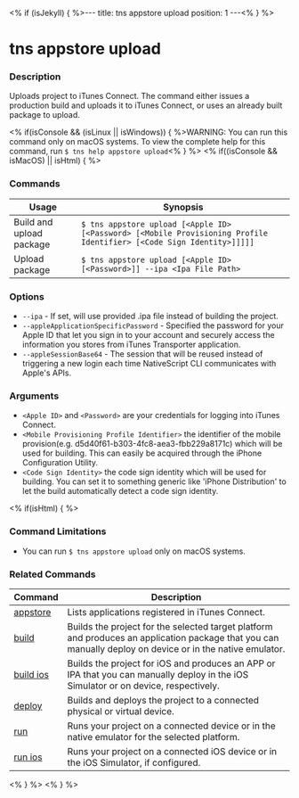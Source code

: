 <% if (isJekyll) { %>---
title: tns appstore upload
position: 1
---<% } %>

# tns appstore upload

### Description

Uploads project to iTunes Connect. The command either issues a production build and uploads it to iTunes Connect, or uses an already built package to upload.

<% if(isConsole && (isLinux || isWindows)) { %>WARNING: You can run this command only on macOS systems. To view the complete help for this command, run `$ tns help appstore upload`<% } %>
<% if((isConsole && isMacOS) || isHtml) { %>

### Commands

Usage | Synopsis
---|---
Build and upload package | `$ tns appstore upload [<Apple ID> [<Password> [<Mobile Provisioning Profile Identifier> [<Code Sign Identity>]]]]]`
Upload package | `$ tns appstore upload [<Apple ID> [<Password>]] --ipa <Ipa File Path>`

### Options

* `--ipa` - If set, will use provided .ipa file instead of building the project.
* `--appleApplicationSpecificPassword` - Specified the password for your Apple ID that let you sign in to your account and securely access the information you stores from iTunes Transporter application.
* `--appleSessionBase64` - The session that will be reused instead of triggering a new login each time NativeScript CLI communicates with Apple's APIs.

### Arguments

* `<Apple ID>` and `<Password>` are your credentials for logging into iTunes Connect.
* `<Mobile Provisioning Profile Identifier>` the identifier of the mobile provision(e.g. d5d40f61-b303-4fc8-aea3-fbb229a8171c) which will be used for building. This can easily be acquired through the iPhone Configuration Utility.
* `<Code Sign Identity>` the code sign identity which will be used for building. You can set it to something generic like 'iPhone Distribution' to let the build automatically detect a code sign identity.

<% if(isHtml) { %>

### Command Limitations

* You can run `$ tns appstore upload` only on macOS systems.

### Related Commands

Command | Description
----------|----------
[appstore](appstore.html) | Lists applications registered in iTunes Connect.
[build](../project/testing/build.html) | Builds the project for the selected target platform and produces an application package that you can manually deploy on device or in the native emulator.
[build ios](../project/testing/build-ios.html) | Builds the project for iOS and produces an APP or IPA that you can manually deploy in the iOS Simulator or on device, respectively.
[deploy](../project/testing/deploy.html) | Builds and deploys the project to a connected physical or virtual device.
[run](../project/testing/run.html) | Runs your project on a connected device or in the native emulator for the selected platform.
[run ios](../project/testing/run-ios.html) | Runs your project on a connected iOS device or in the iOS Simulator, if configured.
<% } %>
<% } %>